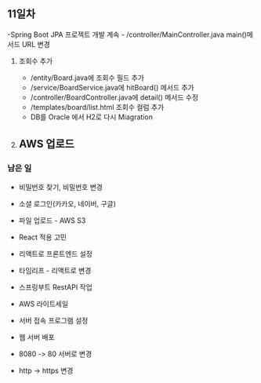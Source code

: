 ## 11일차
-Spring Boot JPA 프로젝트 개발 계속
    - /controller/MainController.java main()메서드 URL 변경
1. 조회수 추가
    - /entity/Board.java에 조회수 필드 추가
    - /service/BoardService.java에 hitBoard() 메서드 추가
    - /controller/BoardController.java에 detail() 메서드 수정
    - /templates/board/list.html 조회수 컬럼 추가
    - DB를 Oracle 에서 H2로 다시 Miagration



2. AWS 업로드
    - 








### 남은 일
- 비밀번호 찾기, 비밀번호 변경
- 소셜 로그인(카카오, 네이버, 구글)
- 파일 업로드 - AWS S3
- React 적용 고민
- 리액트로 프론트엔드 설정
- 타임리프 - 리액트로 변경
- 스프링부트 RestAPI 작업 

- AWS 라이트세일
- 서버 접속 프로그램 설정
- 웹 서버 배포
- 8080 -> 80 서버로 변경
- http -> https 변경